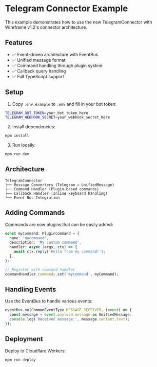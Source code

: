 # Telegram Connector Example

This example demonstrates how to use the new TelegramConnector with Wireframe v1.2's connector architecture.

## Features

- ✅ Event-driven architecture with EventBus
- ✅ Unified message format
- ✅ Command handling through plugin system
- ✅ Callback query handling
- ✅ Full TypeScript support

## Setup

1. Copy `.env.example` to `.env` and fill in your bot token:

```bash
TELEGRAM_BOT_TOKEN=your_bot_token_here
TELEGRAM_WEBHOOK_SECRET=your_webhook_secret_here
```

2. Install dependencies:

```bash
npm install
```

3. Run locally:

```bash
npm run dev
```

## Architecture

```
TelegramConnector
├── Message Converters (Telegram ↔ UnifiedMessage)
├── Command Handler (Plugin-based commands)
├── Callback Handler (Inline keyboard handling)
└── Event Bus Integration
```

## Adding Commands

Commands are now plugins that can be easily added:

```typescript
const myCommand: PluginCommand = {
  name: 'mycommand',
  description: 'My custom command',
  handler: async (args, ctx) => {
    await ctx.reply('Hello from my command!');
  },
};

// Register with command handler
commandHandler.commands.set('mycommand', myCommand);
```

## Handling Events

Use the EventBus to handle various events:

```typescript
eventBus.on(CommonEventType.MESSAGE_RECEIVED, (event) => {
  const message = event.payload.message as UnifiedMessage;
  console.log('Received message:', message.content.text);
});
```

## Deployment

Deploy to Cloudflare Workers:

```bash
npm run deploy
```
